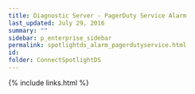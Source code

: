 ```yaml
---
title: ﻿Diagnostic Server - PagerDuty Service Alarm
last_updated: July 29, 2016
summary: ""
sidebar: p_enterprise_sidebar
permalink: spotlightds_alarm_pagerdutyservice.html
id:
folder: ConnectSpotlightDS
---
```


{% include links.html %}
